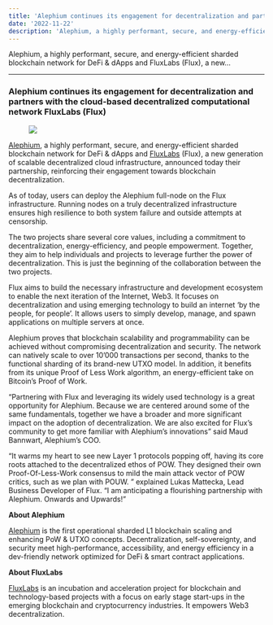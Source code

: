 ```yaml
---
title: 'Alephium continues its engagement for decentralization and partners with the cloud-based…'
date: '2022-11-22'
description: 'Alephium, a highly performant, secure, and energy-efficient sharded blockchain network for DeFi & dApps and FluxLabs (Flux), a new…'
---
```


Alephium, a highly performant, secure, and energy-efficient sharded blockchain network for DeFi & dApps and FluxLabs (Flux), a new…

---

### **Alephium continues its engagement for decentralization and partners with the cloud-based decentralized computational network FluxLabs (Flux)**

<figure id="3b32" class="graf graf--figure graf-after--h3">
<img src="https://cdn-images-1.medium.com/max/800/0*hgGmySFBnTftlq1T" class="graf-image" data-image-id="0*hgGmySFBnTftlq1T" data-width="1280" data-height="720" data-is-featured="true" />
</figure>

<a href="https://alephium.org/" class="markup--anchor markup--p-anchor" data-href="https://alephium.org/" rel="noopener" target="_blank">Alephium</a>, a highly performant, secure, and energy-efficient sharded blockchain network for DeFi & dApps and <a href="https://runonflux.io/" class="markup--anchor markup--p-anchor" data-href="https://runonflux.io/" rel="noopener" target="_blank">FluxLabs</a> (Flux), a new generation of scalable decentralized cloud infrastructure, announced today their partnership, reinforcing their engagement towards blockchain decentralization.

As of today, users can deploy the Alephium full-node on the Flux infrastructure. Running nodes on a truly decentralized infrastructure ensures high resilience to both system failure and outside attempts at censorship.

The two projects share several core values, including a commitment to decentralization, energy-efficiency, and people empowerment. Together, they aim to help individuals and projects to leverage further the power of decentralization. This is just the beginning of the collaboration between the two projects.

Flux aims to build the necessary infrastructure and development ecosystem to enable the next iteration of the Internet, Web3. It focuses on decentralization and using emerging technology to build an internet ‘by the people, for people’. It allows users to simply develop, manage, and spawn applications on multiple servers at once.

Alephium proves that blockchain scalability and programmability can be achieved without compromising decentralization and security. The network can natively scale to over 10’000 transactions per second, thanks to the functional sharding of its brand-new UTXO model. In addition, it benefits from its unique Proof of Less Work algorithm, an energy-efficient take on Bitcoin’s Proof of Work.

“Partnering with Flux and leveraging its widely used technology is a great opportunity for Alephium. Because we are centered around some of the same fundamentals, together we have a broader and more significant impact on the adoption of decentralization. We are also excited for Flux’s community to get more familiar with Alephium’s innovations” said Maud Bannwart, Alephium’s COO.

“It warms my heart to see new Layer 1 protocols popping off, having its core roots attached to the decentralized ethos of POW. They designed their own Proof-Of-Less-Work consensus to mild the main attack vector of POW critics, such as we plan with POUW. ” explained Lukas Mattecka, Lead Business Developer of Flux. “I am anticipating a flourishing partnership with Alephium. Onwards and Upwards!”

**About Alephium**

<a href="https://alephium.org/" class="markup--anchor markup--p-anchor" data-href="https://alephium.org/" rel="noopener" target="_blank">Alephium</a> is the first operational sharded L1 blockchain scaling and enhancing PoW & UTXO concepts. Decentralization, self-sovereignty, and security meet high-performance, accessibility, and energy efficiency in a dev-friendly network optimized for DeFi & smart contract applications.

**About FluxLabs**

<a href="https://runonflux.io/fluxlabs.html" class="markup--anchor markup--p-anchor" data-href="https://runonflux.io/fluxlabs.html" rel="noopener" target="_blank">FluxLabs</a> is an incubation and acceleration project for blockchain and technology-based projects with a focus on early stage start-ups in the emerging blockchain and cryptocurrency industries. It empowers Web3 decentralization.
